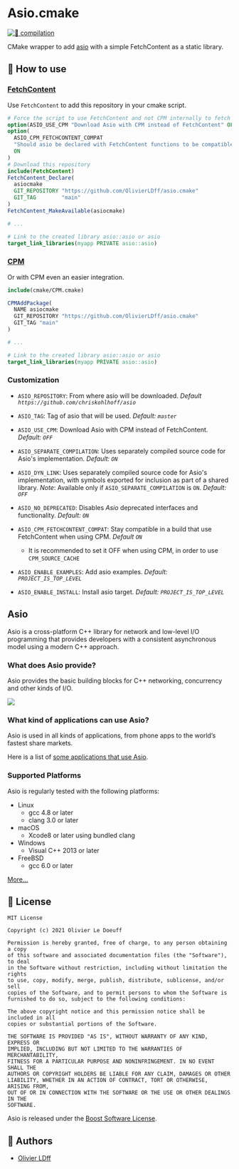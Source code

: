 # Asio.cmake

[![👷 compilation](https://github.com/OlivierLDff/asio.cmake/actions/workflows/main.yml/badge.svg)](https://github.com/OlivierLDff/asio.cmake/actions/workflows/main.yml)

CMake wrapper to add [asio](https://github.com/chriskohlhoff/asio) with a simple FetchContent as a static library.

## 🚀 How to use

### [FetchContent](https://cmake.org/cmake/help/latest/module/FetchContent.html)

Use `FetchContent` to add this repository in your cmake script.

```cmake
# Force the script to use FetchContent and not CPM internally to fetch asio
option(ASIO_USE_CPM "Download Asio with CPM instead of FetchContent" OFF)
option(
  ASIO_CPM_FETCHCONTENT_COMPAT
  "Should asio be declared with FetchContent functions to be compatible. This doesn't not allow CPM cache to work."
  ON
)
# Download this repository
include(FetchContent)
FetchContent_Declare(
  asiocmake
  GIT_REPOSITORY "https://github.com/OlivierLDff/asio.cmake"
  GIT_TAG        "main"
)
FetchContent_MakeAvailable(asiocmake)

# ...

# Link to the created library asio::asio or asio
target_link_libraries(myapp PRIVATE asio::asio)
```

### [CPM](https://github.com/cpm-cmake/CPM.cmake)

Or with CPM even an easier integration.

```cmake
include(cmake/CPM.cmake)

CPMAddPackage(
  NAME asiocmake
  GIT_REPOSITORY "https://github.com/OlivierLDff/asio.cmake"
  GIT_TAG "main"
)

# ...

# Link to the created library asio::asio or asio
target_link_libraries(myapp PRIVATE asio::asio)
```

### Customization

* `ASIO_REPOSITORY`: From where asio will be downloaded. *Default `https://github.com/chriskohlhoff/asio`*
* `ASIO_TAG`: Tag of asio that will be used. *Default: `master`*
* `ASIO_USE_CPM`: Download Asio with CPM instead of FetchContent. *Default: `OFF`*
* `ASIO_SEPARATE_COMPILATION`: Uses separately compiled source code for Asio's implementation. *Default: `ON`*
* `ASIO_DYN_LINK`: Uses separately compiled source code for Asio's implementation, with symbols exported for inclusion as part of a shared library. *Note*: Available only if `ASIO_SEPARATE_COMPILATION` is `ON`. *Default: `OFF`*
* `ASIO_NO_DEPRECATED`: Disables _Asio_ deprecated interfaces and functionality. *Default: `ON`*
* `ASIO_CPM_FETCHCONTENT_COMPAT`: Stay compatible in a build that use FetchContent when using CPM. *Default `ON`*
  * It is recommended to set it OFF when using CPM, in order to use `CPM_SOURCE_CACHE`

* `ASIO_ENABLE_EXAMPLES`: Add asio examples. *Default: `PROJECT_IS_TOP_LEVEL`*
* `ASIO_ENABLE_INSTALL`: Install asio target. *Default: `PROJECT_IS_TOP_LEVEL`*

## Asio

Asio is a cross-platform C++ library for network and low-level I/O programming that provides developers with a consistent asynchronous model using a modern C++ approach.

### What does Asio provide?

Asio provides the basic building blocks for C++ networking, concurrency and other kinds of I/O.

![](https://think-async.com/Asio/overview.gif)

### What kind of applications can use Asio?

Asio is used in all kinds of applications, from phone apps to the world’s fastest share markets.

Here is a list of [some applications that use Asio](https://think-async.com/Asio/WhoIsUsingAsio.html).

### Supported Platforms

Asio is regularly tested with the following platforms:

- Linux
  - gcc 4.8 or later
  - clang 3.0 or later
- macOS
  - Xcode8 or later using bundled clang
- Windows
  - Visual C++ 2013 or later
- FreeBSD
  - gcc 6.0 or later

[More…](https://think-async.com/Asio/SupportedPlatforms.html)

## 📄 License

```
MIT License

Copyright (c) 2021 Olivier Le Doeuff

Permission is hereby granted, free of charge, to any person obtaining a copy
of this software and associated documentation files (the "Software"), to deal
in the Software without restriction, including without limitation the rights
to use, copy, modify, merge, publish, distribute, sublicense, and/or sell
copies of the Software, and to permit persons to whom the Software is
furnished to do so, subject to the following conditions:

The above copyright notice and this permission notice shall be included in all
copies or substantial portions of the Software.

THE SOFTWARE IS PROVIDED "AS IS", WITHOUT WARRANTY OF ANY KIND, EXPRESS OR
IMPLIED, INCLUDING BUT NOT LIMITED TO THE WARRANTIES OF MERCHANTABILITY,
FITNESS FOR A PARTICULAR PURPOSE AND NONINFRINGEMENT. IN NO EVENT SHALL THE
AUTHORS OR COPYRIGHT HOLDERS BE LIABLE FOR ANY CLAIM, DAMAGES OR OTHER
LIABILITY, WHETHER IN AN ACTION OF CONTRACT, TORT OR OTHERWISE, ARISING FROM,
OUT OF OR IN CONNECTION WITH THE SOFTWARE OR THE USE OR OTHER DEALINGS IN THE
SOFTWARE.
```

Asio is released under the [Boost Software License](http://www.boost.org/LICENSE_1_0.txt).

## 👥 Authors

- [Olivier LDff](https://github.com/OlivierLDff/NetTcpJson/blob/main/olivier.ldff@gmail.com)
